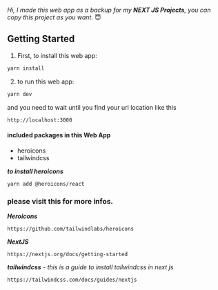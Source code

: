*Hi, I made this web app as a backup for my **NEXT JS Projects**, you can copy this project as you want.* :innocent:

## Getting Started

1. First, to install this web app: 

```bash
yarn install
```

2. to run this web app:

```bash
yarn dev
```
and you need to wait until you find your url location like this

```
http://localhost:3000
```

#### included packages in this Web App

- heroicons
- tailwindcss


***to install heroicons***
```
yarn add @heroicons/react
```


### please visit this for more infos.

***Heroicons***
```
https://github.com/tailwindlabs/heroicons
```

***NextJS***
```
https://nextjs.org/docs/getting-started
```

***tailwindcss** - this is a guide to install tailwindcss in next js*
```
https://tailwindcss.com/docs/guides/nextjs
```

